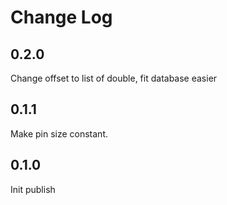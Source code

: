 # Change Log
## 0.2.0
Change offset to list of double, fit database easier
## 0.1.1
Make pin size constant.
## 0.1.0
Init publish
